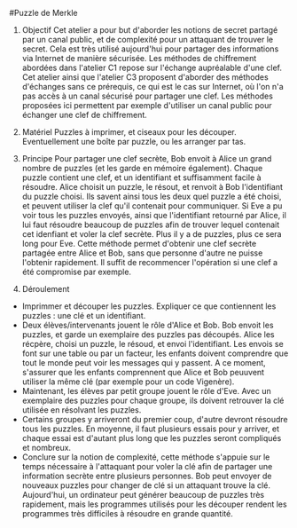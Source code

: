 #Puzzle de Merkle

1. Objectif
Cet atelier a pour but d'aborder les notions de secret partagé par un canal public, et de complexité pour un attaquant de trouver le secret. Cela est très utilisé aujourd'hui pour partager des informations via Internet de manière sécurisée. Les méthodes de chiffrement abordées dans l'atelier C1 repose sur l'échange aupréalable d'une clef. Cet atelier ainsi que l'atelier C3 proposent d'aborder des méthodes d'échanges sans ce prérequis, ce qui est le cas sur Internet, où l'on n'a pas accès à un canal sécurisé pour partager une clef. Les méthodes proposées ici permettent par exemple d'utiliser un canal public pour échanger une clef de chiffrement.

2. Matériel
Puzzles à imprimer, et ciseaux pour les découper. Eventuellement une boîte par puzzle, ou les arranger par tas.

3. Principe
Pour partager une clef secrète, Bob envoit à Alice un grand nombre de puzzles (et les garde en mémoire également). Chaque puzzle contient une clef, et un identifiant et suffisamment facile à résoudre. Alice choisit un puzzle, le résout, et renvoit à Bob l'identifiant du puzzle choisi. Ils savent ainsi tous les deux quel puzzle a été choisi, et peuvent utiliser la clef qu'il contenait pour communiquer.
Si Eve a pu voir tous les puzzles envoyés, ainsi que l'identifiant retourné par Alice, il lui faut résoudre beaucoup de puzzles afin de trouver lequel contenait cet idenfiant et voler la clef secrète. Plus il y a de puzzles, plus ce sera long pour Eve. 
Cette méthode permet d'obtenir une clef secrète partagée entre Alice et Bob, sans que personne d'autre ne puisse l'obtenir rapidement. Il suffit de recommencer l'opération si une clef a été compromise par exemple.

4. Déroulement
- Imprimmer et découper les puzzles. Expliquer ce que contiennent les puzzles : une clé et un identifiant.
- Deux élèves/intervenants jouent le rôle d'Alice et Bob. Bob envoit les puzzles, et garde un exemplaire des puzzles pas découpés. Alice les récpère, choisi un puzzle, le résoud, et envoi l'identifiant. Les envois se font sur une table ou par un facteur, les enfants doivent comprendre que tout le monde peut voir les messages qui y passent. A ce moment, s'assurer que les enfants comprennent que Alice et Bob peuuvent utiliser la même clé (par exemple pour un code Vigenère).
- Maintenant, les élèves par petit groupe jouent le rôle d'Eve. Avec un exemplaire des puzzles pour chaque groupe, ils doivent retrouver la clé utilisée en résolvant les puzzles.
- Certains groupes y arriveront du premier coup, d'autre devront résoudre tous les puzzles. En moyenne, il faut plusieurs essais pour y arriver, et chaque essai est d'autant plus long que les puzzles seront compliqués et nombreux. 
- Conclure sur la notion de complexité, cette méthode s'appuie sur le temps nécessaire à l'attaquant pour voler la clé afin de partager une information secrète entre plusieurs personnes. Bob peut envoyer de nouveaux puzzles pour changer de clé si un attaquant trouve la clé. Aujourd'hui, un ordinateur peut générer beaucoup de puzzles très rapidement, mais les programmes utilisés pour les découper rendent les programmes très difficiles à résoudre en grande quantité. 
